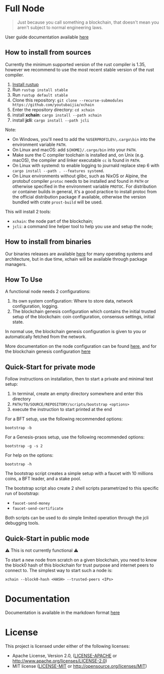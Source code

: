 # Full Node

> Just because you call something a blockchain, that doesn't mean you aren't subject to normal engineering laws.

User guide documentation available [here](https://youtubaijia.github.io/xchain)

## How to install from sources

Currently the minimum supported version of the rust compiler is 1.35, however
we recommend to use the most recent stable version of the rust compiler.

1. [Install rustup](https://www.rust-lang.org/tools/install)
2. Run `rustup install stable`
3. Run `rustup default stable`
4. Clone this repository: `git clone --recurse-submodules https://github.com/youtubaijia/xchain`
5. Enter the repository directory: `cd xchain`
6. install **xchain**: `cargo install --path xchain`
7. install **jcli**: `cargo install --path jcli`

Note:

* On Windows, you'll need to add the `%USERPROFILE%\.cargo\bin` into the
  environment variable `PATH`.
* On Linux and macOS: add `${HOME}/.cargo/bin` into your `PATH`.
* Make sure the C compiler toolchain is installed and, on Unix (e.g. macOS),
  the compiler and linker executable `cc` is found in `PATH`.
* On Linux with systemd: to enable logging to journald replace step 6
  with `cargo install --path . --features systemd`.
* On Linux environments without glibc, such as NixOS or Alpine, the protobuf
  compiler `protoc` needs to be installed and found in `PATH` or otherwise
  specified in the environment variable `PROTOC`. For distribution or container
  builds in general, it's a good practice to install protoc from the
  official distribution package if available, otherwise the version bundled
  with crate `prost-build` will be used.

This will install 2 tools:

* `xchain`: the node part of the blockchain;
* `jcli`: a command line helper tool to help you use and setup the node;

## How to install from binaries

Our binaries releases are available [here](https://github.com/youtubaijia/xchain/releases)
for many operating systems and architecture, but in due time, xchain will
be available through package managers.

## How To Use

A functional node needs 2 configurations:

1. Its own system configuration: Where to store data, network configuration, logging.
2. The blockchain genesis configuration which contains the initial trusted setup of the blockchain:
   coin configuration, consensus settings, initial state.

In normal use, the blockchain genesis configuration is given to you or
automatically fetched from the network.

More documentation on the node configuration can be found [here](https://youtubaijia.github.io/xchain/configuration/introduction.html),
and for the blockchain genesis configuration [here](https://youtubaijia.github.io/xchain/advanced/introduction.html)

## Quick-Start for private mode

Follow instructions on installation, then to start a private and minimal
test setup:

1. In terminal, create an empty directory somewhere and enter this directory
2. `PATH/TO/SOURCE/REPOSITORY/scripts/bootstrap <options>`
3. execute the instruction to start printed at the end

For a BFT setup, use the following recommended options:

    bootstrap -b

For a Genesis-praos setup, use the following recommended options:

    bootstrap -g -s 2

For help on the options:

    bootstrap -h

The bootstrap script creates a simple setup with a faucet with 10 millions
coins, a BFT leader, and a stake pool.

The bootstrap script also create 2 shell scripts parametrized to this specific
run of bootstrap:

* `faucet-send-money`
* `faucet-send-certificate`

Both scripts can be used to do simple limited operation through the jcli debugging tools.

## Quick-Start in public mode

:warning: This is not currently functional :warning:

To start a new node from scratch on a given blockchain, you need to know the
block0 hash of this blockchain for trust purpose and internet peers to connect
to. The simplest way to start such a node is:

    xchain --block0-hash <HASH> --trusted-peers <IPs>

# Documentation

Documentation is available in the markdown format [here](doc/SUMMARY.md)

# License

This project is licensed under either of the following licenses:

 * Apache License, Version 2.0, ([LICENSE-APACHE](LICENSE-APACHE) or
   http://www.apache.org/licenses/LICENSE-2.0)
 * MIT license ([LICENSE-MIT](LICENSE-MIT) or
   http://opensource.org/licenses/MIT)
